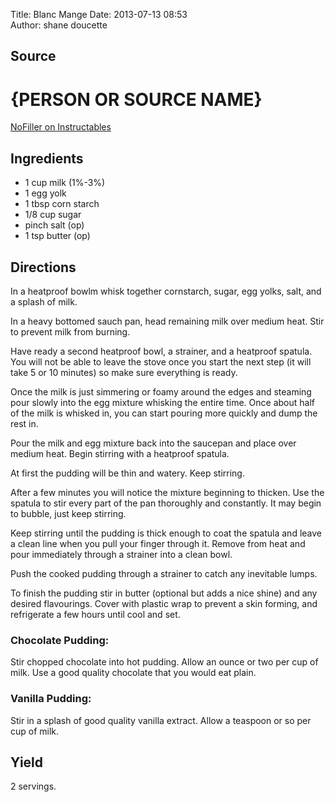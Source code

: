 Title: Blanc Mange
Date: 2013-07-13 08:53  
Author: shane doucette  

## Source
{PERSON OR SOURCE NAME}  
=======
[NoFiller on Instructables](http://www.instructables.com/id/Pudding-from-Scratch/)

## Ingredients
+ 1 cup milk (1%-3%)
+ 1 egg yolk
+ 1 tbsp corn starch
+ 1/8 cup sugar
+ pinch salt (op)
+ 1 tsp butter (op)

## Directions
In a heatproof bowlm whisk together cornstarch, sugar, egg  yolks, salt, and a splash of milk.

In a heavy bottomed sauch pan, head remaining milk over medium heat. Stir to prevent milk from burning.

Have ready a second heatproof bowl, a strainer, and a heatproof spatula. You will not be able to leave the stove once you start the next step (it will take 5 or 10 minutes) so make sure everything is ready.

Once the milk is just simmering or foamy around the edges and steaming pour slowly into the egg mixture whisking the entire time. Once about half of the milk is whisked in, you can start pouring more quickly and dump the rest in.

Pour the milk and egg mixture back into the saucepan and place over medium heat. Begin stirring with a heatproof spatula.

At first the pudding will be thin and watery. Keep stirring.

After a few minutes you will notice the mixture beginning to thicken. Use the spatula to stir every part of the pan thoroughly and constantly. It may begin to bubble, just keep stirring.

Keep stirring until the pudding is thick enough to coat the spatula and leave a clean line when you pull your finger through it. Remove from heat and pour immediately through a strainer into a clean bowl.

Push the cooked pudding through a strainer to catch any inevitable lumps.

To finish the pudding stir in butter (optional but adds a nice shine) and any desired flavourings. Cover with plastic wrap to prevent a skin forming, and refrigerate a few hours until cool and set.

### Chocolate Pudding:
Stir chopped chocolate into hot pudding. Allow an ounce or two per cup of milk. Use a good quality chocolate that you would eat plain.

### Vanilla Pudding:
Stir in a splash of good quality vanilla extract. Allow a teaspoon or so per cup of milk.

## Yield
2 servings.
